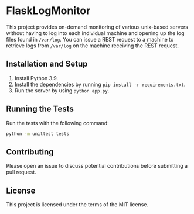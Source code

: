 # FlaskLogMonitor

This project provides on-demand monitoring of various unix-based servers without having to log into each individual machine and opening up the log files found in `/var/log`. You can issue a REST request to a machine to retrieve logs from `/var/log` on the machine receiving the REST request.

## Installation and Setup

1. Install Python 3.9.
2. Install the dependencies by running `pip install -r requirements.txt`.
3. Run the server by using `python app.py`.


## Running the Tests

Run the tests with the following command:

```bash
python -m unittest tests
```

## Contributing

Please open an issue to discuss potential contributions before submitting a pull request.

## License

This project is licensed under the terms of the MIT license.

